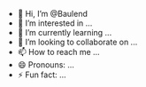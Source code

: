 - 👋 Hi, I’m @Baulend
- 👀 I’m interested in ...
- 🌱 I’m currently learning ...
- 💞️ I’m looking to collaborate on ...
- 📫 How to reach me ...
- 😄 Pronouns: ...
- ⚡ Fun fact: ...

<!---
Baulend/Baulend is a ✨ special ✨ repository because its `README.md` (this file) appears on your GitHub profile.
You can click the Preview link to take a look at your changes.
--->
